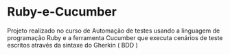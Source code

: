 # Ruby-e-Cucumber
Projeto realizado no curso de Automação de testes usando a linguagem de programação Ruby e a ferramenta Cucumber que executa cenários de teste escritos através da sintaxe do Gherkin ( BDD )
